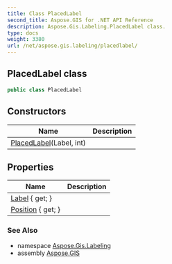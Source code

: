 ```yaml
---
title: Class PlacedLabel
second_title: Aspose.GIS for .NET API Reference
description: Aspose.Gis.Labeling.PlacedLabel class. 
type: docs
weight: 3380
url: /net/aspose.gis.labeling/placedlabel/
---
```

## PlacedLabel class

```csharp
public class PlacedLabel
```

## Constructors

| Name | Description |
| --- | --- |
| [PlacedLabel](placedlabel/)(Label, int) |  |

## Properties

| Name | Description |
| --- | --- |
| [Label](../../aspose.gis.labeling/placedlabel/label/) { get; } |  |
| [Position](../../aspose.gis.labeling/placedlabel/position/) { get; } |  |

### See Also

* namespace [Aspose.Gis.Labeling](../../aspose.gis.labeling/)
* assembly [Aspose.GIS](../../)



